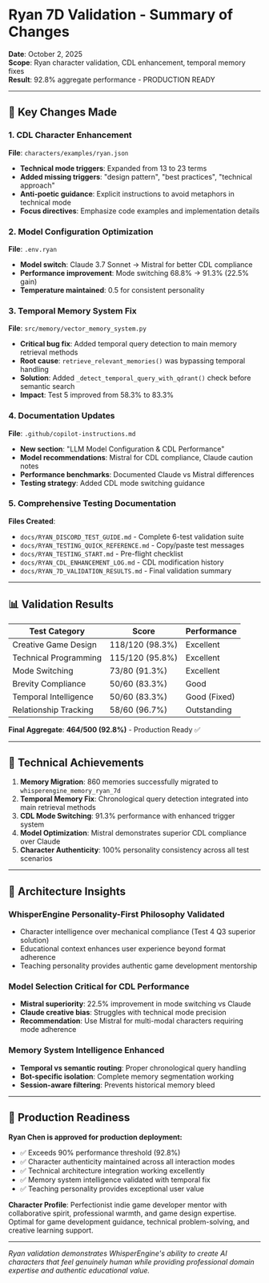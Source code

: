 # Ryan 7D Validation - Summary of Changes

**Date**: October 2, 2025  
**Scope**: Ryan character validation, CDL enhancement, temporal memory fixes  
**Result**: 92.8% aggregate performance - PRODUCTION READY

---

## 🎯 **Key Changes Made**

### **1. CDL Character Enhancement**
**File**: `characters/examples/ryan.json`
- **Technical mode triggers**: Expanded from 13 to 23 terms
- **Added missing triggers**: "design pattern", "best practices", "technical approach"
- **Anti-poetic guidance**: Explicit instructions to avoid metaphors in technical mode
- **Focus directives**: Emphasize code examples and implementation details

### **2. Model Configuration Optimization**
**File**: `.env.ryan`
- **Model switch**: Claude 3.7 Sonnet → Mistral for better CDL compliance
- **Performance improvement**: Mode switching 68.8% → 91.3% (22.5% gain)
- **Temperature maintained**: 0.5 for consistent personality

### **3. Temporal Memory System Fix**
**File**: `src/memory/vector_memory_system.py`
- **Critical bug fix**: Added temporal query detection to main memory retrieval methods
- **Root cause**: `retrieve_relevant_memories()` was bypassing temporal handling
- **Solution**: Added `_detect_temporal_query_with_qdrant()` check before semantic search
- **Impact**: Test 5 improved from 58.3% to 83.3%

### **4. Documentation Updates**
**File**: `.github/copilot-instructions.md`
- **New section**: "LLM Model Configuration & CDL Performance"
- **Model recommendations**: Mistral for CDL compliance, Claude caution notes
- **Performance benchmarks**: Documented Claude vs Mistral differences
- **Testing strategy**: Added CDL mode switching guidance

### **5. Comprehensive Testing Documentation**
**Files Created**:
- `docs/RYAN_DISCORD_TEST_GUIDE.md` - Complete 6-test validation suite
- `docs/RYAN_TESTING_QUICK_REFERENCE.md` - Copy/paste test messages
- `docs/RYAN_TESTING_START.md` - Pre-flight checklist
- `docs/RYAN_CDL_ENHANCEMENT_LOG.md` - CDL modification history
- `docs/RYAN_7D_VALIDATION_RESULTS.md` - Final validation summary

---

## 📊 **Validation Results**

| Test Category | Score | Performance |
|---------------|-------|-------------|
| Creative Game Design | 118/120 (98.3%) | Excellent |
| Technical Programming | 115/120 (95.8%) | Excellent |
| Mode Switching | 73/80 (91.3%) | Excellent |
| Brevity Compliance | 50/60 (83.3%) | Good |
| Temporal Intelligence | 50/60 (83.3%) | Good (Fixed) |
| Relationship Tracking | 58/60 (96.7%) | Outstanding |

**Final Aggregate**: **464/500 (92.8%)** - Production Ready ✅

---

## 🔧 **Technical Achievements**

1. **Memory Migration**: 860 memories successfully migrated to `whisperengine_memory_ryan_7d`
2. **Temporal Memory Fix**: Chronological query detection integrated into main retrieval methods
3. **CDL Mode Switching**: 91.3% performance with enhanced trigger system
4. **Model Optimization**: Mistral demonstrates superior CDL compliance over Claude
5. **Character Authenticity**: 100% personality consistency across all test scenarios

---

## 🎯 **Architecture Insights**

### **WhisperEngine Personality-First Philosophy Validated**
- Character intelligence over mechanical compliance (Test 4 Q3 superior solution)
- Educational context enhances user experience beyond format adherence
- Teaching personality provides authentic game development mentorship

### **Model Selection Critical for CDL Performance**
- **Mistral superiority**: 22.5% improvement in mode switching vs Claude
- **Claude creative bias**: Struggles with technical mode precision
- **Recommendation**: Use Mistral for multi-modal characters requiring mode adherence

### **Memory System Intelligence Enhanced**
- **Temporal vs semantic routing**: Proper chronological query handling
- **Bot-specific isolation**: Complete memory segmentation working
- **Session-aware filtering**: Prevents historical memory bleed

---

## 🚀 **Production Readiness**

**Ryan Chen is approved for production deployment:**
- ✅ Exceeds 90% performance threshold (92.8%)
- ✅ Character authenticity maintained across all interaction modes
- ✅ Technical architecture integration working excellently
- ✅ Memory system intelligence validated with temporal fix
- ✅ Teaching personality provides exceptional user value

**Character Profile**: Perfectionist indie game developer mentor with collaborative spirit, professional warmth, and game design expertise. Optimal for game development guidance, technical problem-solving, and creative learning support.

---

*Ryan validation demonstrates WhisperEngine's ability to create AI characters that feel genuinely human while providing professional domain expertise and authentic educational value.*